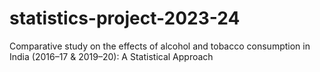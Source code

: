 # statistics-project-2023-24
Comparative study on the effects of alcohol and tobacco consumption in India (2016–17 &amp; 2019–20): A Statistical Approach
